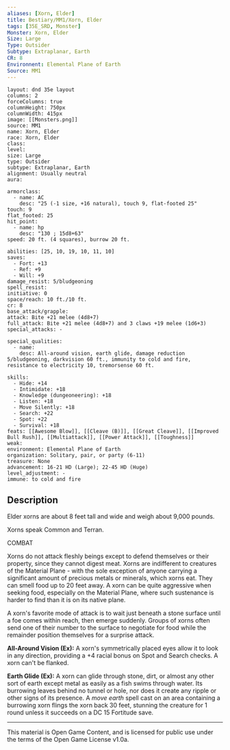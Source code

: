 ```yaml
---
aliases: [Xorn, Elder]
title: Bestiary/MM1/Xorn, Elder
tags: [35E_SRD, Monster]
Monster: Xorn, Elder
Size: Large
Type: Outsider
Subtype: Extraplanar, Earth
CR: 8
Environnent: Elemental Plane of Earth
Source: MM1
---
```


```statblock
layout: dnd 35e layout
columns: 2
forceColumns: true
columnHeight: 750px
columnWidth: 415px
image: [[Monsters.png]]
source: MM1
name: Xorn, Elder
race: Xorn, Elder
class: 
level: 
size: Large
type: Outsider
subtype: Extraplanar, Earth
alignment: Usually neutral
aura: 

armorclass:
  - name: AC
    desc: "25 (-1 size, +16 natural), touch 9, flat-footed 25"
touch: 9
flat_footed: 25
hit_point:
  - name: hp
    desc: "130 ; 15d8+63"
speed: 20 ft. (4 squares), burrow 20 ft.

abilities: [25, 10, 19, 10, 11, 10]
saves:
  - Fort: +13
  - Ref: +9
  - Will: +9
damage_resist: 5/bludgeoning
spell_resist: 
initiative: 0
space/reach: 10 ft./10 ft.
cr: 8
base_attack/grapple: 
attack: Bite +21 melee (4d8+7)
full_attack: Bite +21 melee (4d8+7) and 3 claws +19 melee (1d6+3)
special_attacks: -

special_qualities:
  - name: 
    desc: All-around vision, earth glide, damage reduction 5/bludgeoning, darkvision 60 ft., immunity to cold and fire, resistance to electricity 10, tremorsense 60 ft.

skills:
  - Hide: +14
  - Intimidate: +18
  - Knowledge (dungeoneering): +18
  - Listen: +18
  - Move Silently: +18
  - Search: +22
  - Spot: +22
  - Survival: +18
feats: [[Awesome Blow]], [[Cleave (B)]], [[Great Cleave]], [[Improved Bull Rush]], [[Multiattack]], [[Power Attack]], [[Toughness]]
weak: 
environment: Elemental Plane of Earth
organization: Solitary, pair, or party (6-11)
treasure: None
advancement: 16-21 HD (Large); 22-45 HD (Huge)
level_adjustment: -
immune: to cold and fire
```

## Description

<p>Elder xorns are about 8 feet tall and wide and weigh about 9,000 pounds.</p>
<p>Xorns speak Common and Terran.</p>
<p>COMBAT</p>
<p>Xorns do not attack fleshly beings except to defend themselves or their property, since they cannot digest meat. Xorns are indifferent to creatures of the Material Plane - with the sole exception of anyone carrying a significant amount of precious metals or minerals, which xorns eat. They can smell food up to 20 feet away. A xorn can be quite aggressive when seeking food, especially on the Material Plane, where such sustenance is harder to find than it is on its native plane.</p>
<p>A xorn's favorite mode of attack is to wait just beneath a stone surface until a foe comes within reach, then emerge suddenly. Groups of xorns often send one of their number to the surface to negotiate for food while the remainder position themselves for a surprise attack.</p>
<p>
            <b>All-Around Vision (Ex):</b> A xorn's symmetrically placed eyes allow it to look in any direction, providing a +4 racial bonus on Spot and Search checks. A xorn can't be flanked.</p>
<p>
            <b>Earth Glide (Ex):</b> A xorn can glide through stone, dirt, or almost any other sort of earth except metal as easily as a fish swims through water. Its burrowing leaves behind no tunnel or hole, nor does it create any ripple or other signs of its presence. A <i>move earth</i> spell cast on an area containing a burrowing xorn flings the xorn back 30 feet, stunning the creature for 1 round unless it succeeds on a DC 15 Fortitude save.</p>

---

This material is Open Game Content, and is licensed for public use under
the terms of the Open Game License v1.0a.
